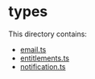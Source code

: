 # types

This directory contains:

- [email.ts](email.ts.md)
- [entitlements.ts](entitlements.ts.md)
- [notification.ts](notification.ts.md)